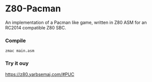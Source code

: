# Z80-Pacman
An implementation of a Pacman like game, written in Z80 ASM for an RC2014 compatible Z80 SBC. 

### Compile
`zmac main.asm`

### Try it ouy
https://z80.yarbsemaj.com/#PUC
